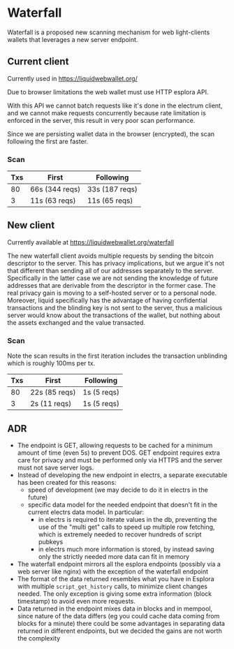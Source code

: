 

# Waterfall

Waterfall is a proposed new scanning mechanism for web light-clients wallets that leverages a new server endpoint.

## Current client

Currently used in https://liquidwebwallet.org/

Due to browser limitations the web wallet must use HTTP esplora API. 

With this API we cannot batch requests like it's done in the electrum client, and we cannot make requests concurrently because rate limitation is enforced in the server, this result in very poor scan performance.

Since we are persisting wallet data in the browser (encrypted), the scan following the first are faster.

### Scan

Txs | First          | Following
----|----------------|----------------
 80 | 66s (344 reqs) | 33s (187 reqs)
  3 | 11s (63 reqs)  | 11s (65 reqs)

## New client

Currently available at https://liquidwebwallet.org/waterfall

The new waterfall client avoids multiple requests by sending the bitcoin descriptor to the server.
This has privacy implications, but we argue it's not that different than sending all of our addresses separately to the server. Specifically in the latter case we are not sending the knowledge of future addresses that are derivable from the descriptor in the former case. The real privacy gain is moving to a self-hosted server or to a personal node.
Moreover, liquid specifically has the advantage of having confidential transactions and the blinding key is not sent to the server, thus a malicious server would know about the transactions of the wallet, but nothing about the assets exchanged and the value transacted.

### Scan

Note the scan results in the first iteration includes the transaction unblinding which is roughly 100ms per tx.

Txs | First         | Following
----|---------------|-------------
 80 | 22s (85 reqs) | 1s (5 reqs)
  3 | 2s (11 reqs)  | 1s (5 reqs)


## ADR

* The endpoint is GET, allowing requests to be cached for a minimum amount of time (even 5s) to prevent DOS. GET endpoint requires extra care for privacy and must be performed only via HTTPS and the server must not save server logs.
* Instead of developing the new endpoint in electrs, a separate executable has been created for this reasons:
    * speed of development (we may decide to do it in electrs in the future)
    * specific data model for the needed endpoint that doesn't fit in the current electrs data model. In particular:
        * in electrs is required to iterate values in the db, preventing the use of the "multi get" calls to speed up multiple row fetching, which is extremely needed to recover hundreds of script pubkeys
        * in electrs much more information is stored, by instead saving only the strictly needed more data can fit in memory
* The waterfall endpoint mirrors all the esplora endpoints (possibly via a web server like nginx) with the exception of the waterfall endpoint
* The format of the data returned resembles what you have in Esplora with multiple `script_get_history` calls, to minimize client changes needed. The only exception is giving some extra information (block timestamp) to avoid even more requests.
* Data returned in the endpoint mixes data in blocks and in mempool, since nature of the data differs (eg you could cache data coming from blocks for a minute) there could be some advantages in separating data returned in different endpoints, but we decided the gains are not worth the complexity
